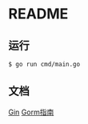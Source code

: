 # README

## 运行
```bash
$ go run cmd/main.go
```

## 文档
[Gin](https://gin-gonic.com/zh-cn/docs/quickstart/)
[Gorm指南](https://gorm.io/zh_CN/docs/index.html)